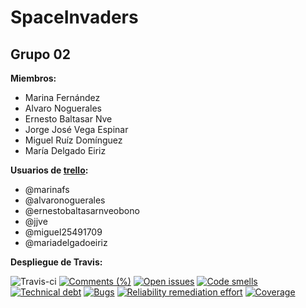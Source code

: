 # SpaceInvaders

## Grupo 02
**Miembros:**
*  Marina Fernández
*  Alvaro Noguerales
*  Ernesto Baltasar Nve
*  Jorge José Vega Espinar
*  Miguel Ruíz Domínguez
* 	María Delgado Eiriz

**Usuarios de [trello](https://trello.com/b/nMfJwqAy/g2):**
*  @marinafs
*  @alvaronoguerales
*  @ernestobaltasarnveobono
*  @jjve
*  @miguel25491709
*	@mariadelgadoeiriz

**Despliegue de Travis:**

![Travis-ci](https://travis-ci.org/cobramarley/SpaceInvaders.svg?branch=master)
[![Comments (%)](https://sonarcloud.io/api/badges/measure?key=cobramarley_SpaceInvaders&metric=comment_lines_density)](https://sonarcloud.io/component_measures?id=cobramarley_SpaceInvaders&metric=comment_lines_density)
[![Open issues](https://sonarcloud.io/api/badges/measure?key=cobramarley_SpaceInvaders&metric=open_issues)](https://sonarcloud.io/component_measures?id=cobramarley_SpaceInvaders&metric=open_issues)
[![Code smells](https://sonarcloud.io/api/badges/measure?key=cobramarley_SpaceInvaders&metric=code_smells)](https://sonarcloud.io/component_measures?id=cobramarley_SpaceInvaders&metric=code_smells)
[![Technical debt](https://sonarcloud.io/api/badges/measure?key=cobramarley_SpaceInvaders&metric=sqale_index)](https://sonarcloud.io/component_measures?id=cobramarley_SpaceInvaders&metric=sqale_index)
[![Bugs](https://sonarcloud.io/api/badges/measure?key=cobramarley_SpaceInvaders&metric=bugs)](https://sonarcloud.io/component_measures?id=cobramarley_SpaceInvaders&metric=bugs)
[![Reliability remediation effort](https://sonarcloud.io/api/badges/measure?key=cobramarley_SpaceInvaders&metric=reliability_remediation_effort)](https://sonarcloud.io/component_measures?id=cobramarley_SpaceInvaders&metric=reliability_remediation_effort)
[![Coverage](https://sonarcloud.io/api/badges/measure?key=cobramarley_SpaceInvaders&metric=coverage)](https://sonarcloud.io/component_measures?id=cobramarley_SpaceInvaders&metric=coverage)
